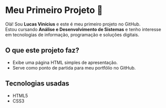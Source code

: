 # Meu Primeiro Projeto 🚀

Olá! Sou **Lucas Vinícius** e este é meu primeiro projeto no GitHub.  
Estou cursando **Análise e Desenvolvimento de Sistemas** e tenho interesse em tecnologias de informação, programação e soluções digitais.  

## O que este projeto faz?
- Exibe uma página HTML simples de apresentação.  
- Serve como ponto de partida para meu portfólio no GitHub.  

## Tecnologias usadas
- HTML5
- CSS3
